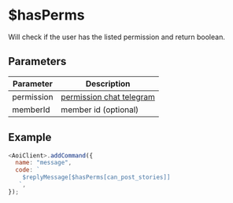 # $hasPerms

Will check if the user has the listed permission and return boolean.

## Parameters

| Parameter  | Description                                                                            |
| ---------- | -------------------------------------------------------------------------------------- |
| permission | [permission chat telegram](https://core.telegram.org/bots/api#chatmemberadministrator) |
| memberId   | member id (optional)                                                                   |

## Example

```js
<AoiClient>.addCommand({
  name: "message",
  code: `
    $replyMessage[$hasPerms[can_post_stories]]
   `,
});
```
